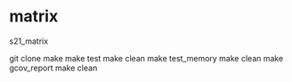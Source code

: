 # matrix
s21_matrix

git clone
make
make test
make clean
make test_memory
make clean
make gcov_report
make clean